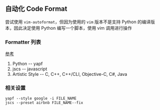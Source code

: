## 自动化 Code Format  
尝试使用 `vim-autoformat`，但因为使用的 `vim` 版本不是支持 Python 的编译版本，因此决定使用 Python 编写一个脚本，使用 vim 调用进行操作  
### Formatter 列表  
[参考](https://github.com/Chiel92/vim-autoformat)  
1. Python -- yapf  
2. jscs -- javascript  
4. Artistic Style -- C, C++, C++/CLI, Objective-C, C#, Java

### 相关设置  
```  
yapf --style google -i FILE_NAME  
jscs --preset airbnb FILE_NAME--fix 

